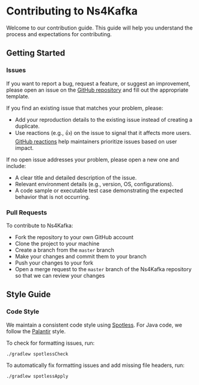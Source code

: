 # Contributing to Ns4Kafka

Welcome to our contribution guide.
This guide will help you understand the process and expectations for contributing.

## Getting Started

### Issues

If you want to report a bug, request a feature, or suggest an improvement, please open an issue on
the [GitHub repository](https://github.com/michelin/ns4kafka/issues)
and fill out the appropriate template.

If you find an existing issue that matches your problem, please:

- Add your reproduction details to the existing issue instead of creating a duplicate.
- Use reactions (e.g., 👍) on the issue to signal that it affects more
  users. [GitHub reactions](https://github.blog/news-insights/product-news/add-reactions-to-pull-requests-issues-and-comments/)
  help maintainers prioritize issues based on user impact.

If no open issue addresses your problem, please open a new one and include:

- A clear title and detailed description of the issue.
- Relevant environment details (e.g., version, OS, configurations).
- A code sample or executable test case demonstrating the expected behavior that is not occurring.

### Pull Requests

To contribute to Ns4Kafka:

- Fork the repository to your own GitHub account
- Clone the project to your machine
- Create a branch from the `master` branch
- Make your changes and commit them to your branch
- Push your changes to your fork
- Open a merge request to the `master` branch of the Ns4Kafka repository so that we can review your changes

## Style Guide

### Code Style

We maintain a consistent code style using [Spotless](https://github.com/diffplug/spotless/tree/main/plugin-gradle).
For Java code, we follow the [Palantir](https://github.com/palantir/palantir-java-format) style.

To check for formatting issues, run:

```bash
./gradlew spotlessCheck
```

To automatically fix formatting issues and add missing file headers, run:

```bash
./gradlew spotlessApply
```